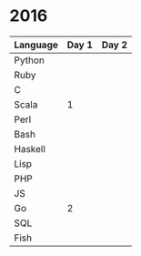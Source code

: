# 2016

| Language | Day 1 | Day 2 |
|---|---|---|
|Python| | |
|Ruby| | |
|C| | |
|Scala| 1 | |
|Perl| | |
|Bash| | |
|Haskell| | |
|Lisp| | |
|PHP| | |
|JS| | |
|Go| 2 | |
|SQL| | |
|Fish| | |
